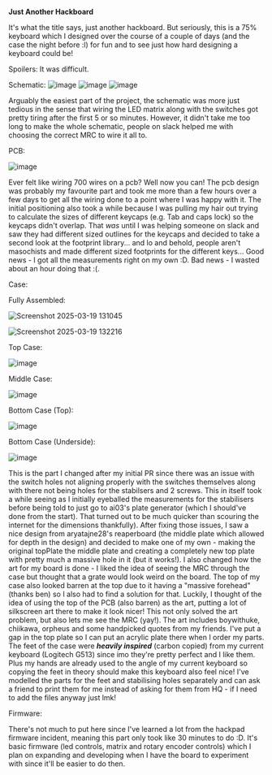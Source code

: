 **Just Another Hackboard**

It's what the title says, just another hackboard.
But seriously, this is a 75% keyboard which I designed over the course of a couple of days (and the case the night before :l) for fun and to see just how hard designing a keyboard could be!

Spoilers: It was difficult.

Schematic:
![image](https://github.com/user-attachments/assets/995d8fcf-d1aa-4701-a841-ec692e2b851e)
![image](https://github.com/user-attachments/assets/6f2aa29f-deaf-46ef-ac56-3ba0a11f4d1b)
![image](https://github.com/user-attachments/assets/6607ca3a-f9d2-424d-bef2-c37913acca1f)

Arguably the easiest part of the project, the schematic was more just tedious in the sense that wiring the LED matrix along with the switches got pretty tiring after the first 5 or so minutes.
However, it didn't take me too long to make the whole schematic, people on slack helped me with choosing the correct MRC to wire it all to.

PCB:

![image](https://github.com/user-attachments/assets/b9e77ff6-5e77-4458-ab15-53570393a945)

Ever felt like wiring 700 wires on a pcb? Well now you can!
The pcb design was probably my favourite part and took me more than a few hours over a few days to get all the wiring done to a point where I was happy with it.
The initial positioning also took a while because I was pulling my hair out trying to calculate the sizes of different keycaps (e.g. Tab and caps lock) so the keycaps didn't overlap.
That *was* until I was helping someone on slack and saw they had different sized outlines for the keycaps and decided to take a second look at the footprint library... and lo and behold, people aren't masochists and made different sized footprints for the different keys...
Good news - I got all the measurements right on my own :D.
Bad news - I wasted about an hour doing that :(.

Case:

Fully Assembled:

![Screenshot 2025-03-19 131045](https://github.com/user-attachments/assets/6b96a7e5-b404-4ddf-ba90-d164c1382b23)

![Screenshot 2025-03-19 132216](https://github.com/user-attachments/assets/2ced3a89-f7ac-4f6c-bd33-fe66bea3cc22)

Top Case:

![image](https://github.com/user-attachments/assets/d4b6cd0a-bf35-4c06-92d8-75ab300db509)

Middle Case:

![image](https://github.com/user-attachments/assets/7d688780-1679-46d3-81bc-67f8b491f849)

Bottom Case (Top):

![image](https://github.com/user-attachments/assets/b8876218-29e2-4c5d-81bf-4acff671e48e)

Bottom Case (Underside):

![image](https://github.com/user-attachments/assets/61f3a54f-e2ba-4bb9-9c73-c83517b58732)

This is the part I changed after my initial PR since there was an issue with the switch holes not aligning properly with the switches themselves along with there not being holes for the stabilsers and 2 screws. This in itself took a while seeing as I initially eyeballed the measurements for the stabilisers before being told to just go to ai03's plate generator (which I should've done from the start). That turned out to be much quicker than scouring the internet for the dimensions thankfully).
After fixing those issues, I saw a nice design from aryatajne28's reaperboard (the middle plate which allowed for depth in the design) and decided to make one of my own - making the original topPlate the middle plate and creating a completely new top plate with pretty much a massive hole in it (but it works!).
I also changed how the art for my board is done - I liked the idea of seeing the MRC through the case but thought that a grate would look weird on the board. The top of my case also looked barren at the top due to it having a "massive forehead" (thanks ben) so I also had to find a solution for that. Luckily, I thought of the idea of using the top of the PCB (also barren) as the art, putting a lot of silkscreen art there to make it look nicer! This not only solved the art problem, but also lets me see the MRC (yay!).
The art includes boywithuke, chiikawa, orpheus and some handpicked quotes from my friends. I've put a gap in the top plate so I can put an acrylic plate there when I order my parts.
The feet of the case were ***heavily inspired*** (carbon copied) from my current keyboard (Logitech G513) since imo they're pretty perfect and I like them. Plus my hands are already used to the angle of my current keyboard so copying the feet in theory should make this keyboard also feel nice!
I've modelled the parts for the feet and stabilising holes separately and can ask a friend to print them for me instead of asking for them from HQ - if I need to add the files anyway just lmk!

Firmware:

There's not much to put here since I've learned a lot from the hackpad firmware incident, meaning this part only took like 30 minutes to do :D.
It's basic firmware (led controls, matrix and rotary encoder controls) which I plan on expanding and developing when I have the board to experiment with since it'll be easier to do then.
